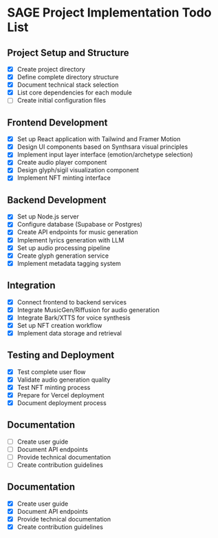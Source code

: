 # SAGE Project Implementation Todo List

## Project Setup and Structure
- [x] Create project directory
- [x] Define complete directory structure
- [x] Document technical stack selection
- [x] List core dependencies for each module
- [ ] Create initial configuration files

## Frontend Development
- [x] Set up React application with Tailwind and Framer Motion
- [x] Design UI components based on Synthsara visual principles
- [x] Implement input layer interface (emotion/archetype selection)
- [x] Create audio player component
- [x] Design glyph/sigil visualization component
- [x] Implement NFT minting interface

## Backend Development
- [x] Set up Node.js server
- [x] Configure database (Supabase or Postgres)
- [x] Create API endpoints for music generation
- [x] Implement lyrics generation with LLM
- [x] Set up audio processing pipeline
- [x] Create glyph generation service
- [x] Implement metadata tagging system

## Integration
- [x] Connect frontend to backend services
- [x] Integrate MusicGen/Riffusion for audio generation
- [x] Integrate Bark/XTTS for voice synthesis
- [x] Set up NFT creation workflow
- [x] Implement data storage and retrieval

## Testing and Deployment
- [x] Test complete user flow
- [x] Validate audio generation quality
- [x] Test NFT minting process
- [x] Prepare for Vercel deployment
- [x] Document deployment process

## Documentation
- [ ] Create user guide
- [ ] Document API endpoints
- [ ] Provide technical documentation
- [ ] Create contribution guidelines

## Documentation
- [x] Create user guide
- [x] Document API endpoints
- [x] Provide technical documentation
- [x] Create contribution guidelines
